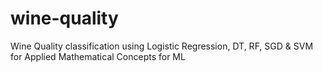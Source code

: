 # wine-quality
Wine Quality classification using Logistic Regression, DT, RF, SGD &amp; SVM for Applied Mathematical Concepts for ML
